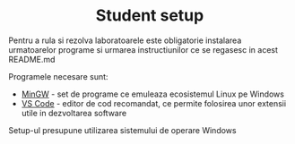 <h1 align="center">Student setup</h1>

Pentru a rula si rezolva laboratoarele este obligatorie instalarea urmatoarelor programe si urmarea instructiunilor ce se regasesc in acest README.md

Programele necesare sunt:
 - [MinGW](https://sourceforge.net/projects/mingw/) - set de programe ce emuleaza ecosistemul Linux pe Windows
 - [VS Code](https://code.visualstudio.com/) - editor de cod recomandat, ce permite folosirea unor extensii utile in dezvoltarea software

Setup-ul presupune utilizarea sistemului de operare Windows

